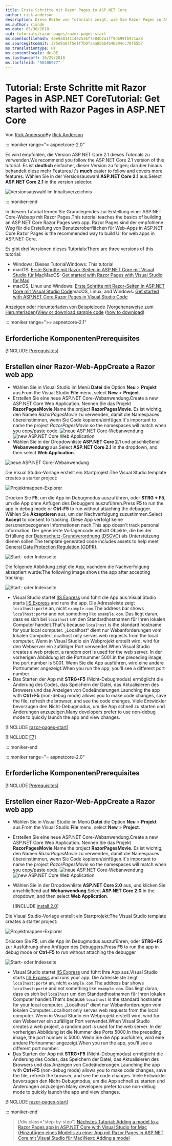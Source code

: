 ```yaml
---
title: Erste Schritte mit Razor Pages in ASP.NET Core
author: rick-anderson
description: Diese Reihe von Tutorials zeigt, wie Sie Razor Pages in ASP.NET Core verwenden können. Erfahren Sie, wie Sie ein Modell erstellen, Code für Razor-Seiten generieren, Entity Framework Core und SQL Server für den Datenzugriff verwenden, Suchfunktionen hinzufügen, Eingabeüberprüfung hinzufügen und Migrationen verwenden, um das Modell zu aktualisieren.
ms.author: riande
ms.date: 05/30/2018
uid: tutorials/razor-pages/razor-pages-start
ms.openlocfilehash: 4ee9a014114e2536f7584b2a1ff9d699fb971aa8
ms.sourcegitcommit: 375e9a67f5e1f7b0faaa056b4b46294cc70f55b7
ms.translationtype: HT
ms.contentlocale: de-DE
ms.lasthandoff: 10/29/2018
ms.locfileid: "50206977"
---
```

# <a name="tutorial-get-started-with-razor-pages-in-aspnet-core"></a><span data-ttu-id="06904-104">Tutorial: Erste Schritte mit Razor Pages in ASP.NET Core</span><span class="sxs-lookup"><span data-stu-id="06904-104">Tutorial: Get started with Razor Pages in ASP.NET Core</span></span>

<span data-ttu-id="06904-105">Von [Rick Anderson](https://twitter.com/RickAndMSFT)</span><span class="sxs-lookup"><span data-stu-id="06904-105">By [Rick Anderson](https://twitter.com/RickAndMSFT)</span></span>

::: moniker range="= aspnetcore-2.0"

<span data-ttu-id="06904-106">Es wird empfohlen, die Version ASP.NET Core 2.1 dieses Tutorials zu verwenden.</span><span class="sxs-lookup"><span data-stu-id="06904-106">We recommend you follow the ASP.NET Core 2.1 version of this tutorial.</span></span> <span data-ttu-id="06904-107">Es ist **deutlich** einfacher, dieser Version zu folgen; darüber hinaus behandelt diese mehr Features.</span><span class="sxs-lookup"><span data-stu-id="06904-107">It's **much** easier to follow and covers more features.</span></span> <span data-ttu-id="06904-108">Wählen Sie in der Versionsauswahl **ASP.NET Core 2.1** aus.</span><span class="sxs-lookup"><span data-stu-id="06904-108">Select **ASP.NET Core 2.1** in the version selector.</span></span>

![Versionsauswahl im Inhaltsverzeichnis](razor-pages-start/_static/v21.png)

::: moniker-end

<span data-ttu-id="06904-110">In diesem Tutorial lernen Sie Grundlegendes zur Erstellung einer ASP.NET Core-Webapp mit Razor Pages.</span><span class="sxs-lookup"><span data-stu-id="06904-110">This tutorial teaches the basics of building an ASP.NET Core Razor Pages web app.</span></span> <span data-ttu-id="06904-111">Razor Pages sind der empfohlene Weg für die Erstellung von Benutzeroberflächen für Web-Apps in ASP.NET Core.</span><span class="sxs-lookup"><span data-stu-id="06904-111">Razor Pages is the recommended way to build UI for web apps in ASP.NET Core.</span></span>

<span data-ttu-id="06904-112">Es gibt drei Versionen dieses Tutorials:</span><span class="sxs-lookup"><span data-stu-id="06904-112">There are three versions of this tutorial:</span></span>

* <span data-ttu-id="06904-113">Windows: Dieses Tutorial</span><span class="sxs-lookup"><span data-stu-id="06904-113">Windows: This tutorial</span></span>
* <span data-ttu-id="06904-114">macOS: [Erste Schritte mit Razor-Seiten in ASP.NET Core mit Visual Studio für Mac](xref:tutorials/razor-pages-mac/razor-pages-start)</span><span class="sxs-lookup"><span data-stu-id="06904-114">MacOS: [Get started with Razor Pages with Visual Studio for Mac](xref:tutorials/razor-pages-mac/razor-pages-start)</span></span>
* <span data-ttu-id="06904-115">macOS, Linux und Windows: [Erste Schritte mit Razor-Seiten in ASP.NET Core mit Visual Studio Code](xref:tutorials/razor-pages-vsc/razor-pages-start)</span><span class="sxs-lookup"><span data-stu-id="06904-115">macOS, Linux, and Windows: [Get started with ASP.NET Core Razor Pages in Visual Studio Code](xref:tutorials/razor-pages-vsc/razor-pages-start)</span></span>

<span data-ttu-id="06904-116">[Anzeigen oder Herunterladen von Beispielcode](https://github.com/aspnet/Docs/tree/master/aspnetcore/tutorials/razor-pages/razor-pages-start/sample) ([Vorgehensweise zum Herunterladen](xref:index#how-to-download-a-sample))</span><span class="sxs-lookup"><span data-stu-id="06904-116">[View or download sample code](https://github.com/aspnet/Docs/tree/master/aspnetcore/tutorials/razor-pages/razor-pages-start/sample) ([how to download](xref:index#how-to-download-a-sample))</span></span>

::: moniker range=">= aspnetcore-2.1"

## <a name="prerequisites"></a><span data-ttu-id="06904-117">Erforderliche Komponenten</span><span class="sxs-lookup"><span data-stu-id="06904-117">Prerequisites</span></span>

[!INCLUDE [Prerequisites](~/includes/net-core-prereqs-windows.md)]

## <a name="create-a-razor-web-app"></a><span data-ttu-id="06904-118">Erstellen einer Razor-Web-App</span><span class="sxs-lookup"><span data-stu-id="06904-118">Create a Razor web app</span></span>

* <span data-ttu-id="06904-119">Wählen Sie in Visual Studio im Menü **Datei** die Option **Neu** > **Projekt** aus.</span><span class="sxs-lookup"><span data-stu-id="06904-119">From the Visual Studio **File** menu, select **New** > **Project**.</span></span>
* <span data-ttu-id="06904-120">Erstellen Sie eine neue ASP.NET Core-Webanwendung.</span><span class="sxs-lookup"><span data-stu-id="06904-120">Create a new ASP.NET Core Web Application.</span></span> <span data-ttu-id="06904-121">Nennen Sie das Projekt **RazorPagesMovie**.</span><span class="sxs-lookup"><span data-stu-id="06904-121">Name the project **RazorPagesMovie**.</span></span> <span data-ttu-id="06904-122">Es ist wichtig, den Namen *RazorPagesMovie* zu verwenden, damit die Namespaces übereinstimmen, wenn Sie Code kopieren/einfügen.</span><span class="sxs-lookup"><span data-stu-id="06904-122">It's important to name the project *RazorPagesMovie* so the namespaces will match when you copy/paste code.</span></span>
 <span data-ttu-id="06904-123">![neue ASP.NET Core-Webanwendung](razor-pages-start/_static/np_2.1.png)</span><span class="sxs-lookup"><span data-stu-id="06904-123">![new ASP.NET Core Web Application](razor-pages-start/_static/np_2.1.png)</span></span>
* <span data-ttu-id="06904-124">Wählen Sie in der Dropdownliste **ASP.NET Core 2.1** und anschließend **Webanwendung** aus.</span><span class="sxs-lookup"><span data-stu-id="06904-124">Select **ASP.NET Core 2.1** in the dropdown, and then select **Web Application**.</span></span>

 ![neue ASP.NET Core-Webanwendung](razor-pages-start/_static/np_2_2.1.png)

<span data-ttu-id="06904-126">Die Visual Studio-Vorlage erstellt ein Startprojekt:</span><span class="sxs-lookup"><span data-stu-id="06904-126">The Visual Studio template creates a starter project:</span></span>

![Projektmappen-Explorer](razor-pages-start/_static/se2.1.png)

<span data-ttu-id="06904-128">Drücken Sie **F5**, um die App im Debugmodus auszuführen, oder **STRG + F5**, um die App ohne Anfügen des Debuggers auszuführen.</span><span class="sxs-lookup"><span data-stu-id="06904-128">Press **F5** to run the app in debug mode or **Ctrl-F5** to run without attaching the debugger.</span></span> <span data-ttu-id="06904-129">Wählen Sie **Akzeptieren** aus, um der Nachverfolgung zuzustimmen.</span><span class="sxs-lookup"><span data-stu-id="06904-129">Select **Accept** to consent to tracking.</span></span> <span data-ttu-id="06904-130">Diese App verfolgt keine personenbezogenen Informationen nach.</span><span class="sxs-lookup"><span data-stu-id="06904-130">This app doesn't track personal information.</span></span> <span data-ttu-id="06904-131">Der generierte Vorlagencode enthält Objekte, die bei der Erfüllung der [Datenschutz-Grundverordnung (DSGVO)](xref:security/gdpr) als Unterstützung dienen sollen.</span><span class="sxs-lookup"><span data-stu-id="06904-131">The template generated code includes assets to help meet [General Data Protection Regulation (GDPR)](xref:security/gdpr).</span></span>

![Start- oder Indexseite](razor-pages-start/_static/homeGDPR.png)

<span data-ttu-id="06904-133">Die folgende Abbildung zeigt die App, nachdem die Nachverfolgung akzeptiert wurde:</span><span class="sxs-lookup"><span data-stu-id="06904-133">The following image shows the app after accepting tracking:</span></span>

![Start- oder Indexseite](razor-pages-start/_static/home2.1.png)

* <span data-ttu-id="06904-135">Visual Studio startet [IIS Express](/iis/extensions/introduction-to-iis-express/iis-express-overview) und führt die App aus.</span><span class="sxs-lookup"><span data-stu-id="06904-135">Visual Studio starts [IIS Express](/iis/extensions/introduction-to-iis-express/iis-express-overview) and runs the app.</span></span> <span data-ttu-id="06904-136">Die Adressleiste zeigt `localhost:port#` an, nicht `example.com`.</span><span class="sxs-lookup"><span data-stu-id="06904-136">The address bar shows `localhost:port#` and not something like `example.com`.</span></span> <span data-ttu-id="06904-137">Das liegt daran, dass es sich bei `localhost` um den Standardhostnamen für Ihren lokalen Computer handelt.</span><span class="sxs-lookup"><span data-stu-id="06904-137">That's because `localhost` is the standard hostname for your local computer.</span></span> <span data-ttu-id="06904-138">„Localhost“ dient nur Webanforderungen vom lokalen Computer.</span><span class="sxs-lookup"><span data-stu-id="06904-138">Localhost only serves web requests from the local computer.</span></span> <span data-ttu-id="06904-139">Wenn in Visual Studio ein Webprojekt erstellt wird, wird für den Webserver ein zufälliger Port verwendet.</span><span class="sxs-lookup"><span data-stu-id="06904-139">When Visual Studio creates a web project, a random port is used for the web server.</span></span> <span data-ttu-id="06904-140">In der vorherigen Abbildung ist die Portnummer 5001.</span><span class="sxs-lookup"><span data-stu-id="06904-140">In the preceding image, the port number is 5001.</span></span> <span data-ttu-id="06904-141">Wenn Sie die App ausführen, wird eine andere Portnummer angezeigt.</span><span class="sxs-lookup"><span data-stu-id="06904-141">When you run the app, you'll see a different port number.</span></span>
* <span data-ttu-id="06904-142">Das Starten der App mit **STRG+F5** (Nicht-Debugmodus) ermöglicht die Änderung des Codes, das Speichern der Datei, das Aktualisieren des Browsers und das Anzeigen von Codeänderungen.</span><span class="sxs-lookup"><span data-stu-id="06904-142">Launching the app with **Ctrl+F5** (non-debug mode) allows you to make code changes, save the file, refresh the browser, and see the code changes.</span></span> <span data-ttu-id="06904-143">Viele Entwickler bevorzugen den Nicht-Debugmodus, um die App schnell zu starten und Änderungen anzuzeigen.</span><span class="sxs-lookup"><span data-stu-id="06904-143">Many developers prefer to use non-debug mode to quickly launch the app and view changes.</span></span>

[!INCLUDE [razor-pages-start](~/includes/RP/2.1/razor-pages-start.md)]

[!INCLUDE [F7](~/includes/RP/F7.md)]

::: moniker-end

::: moniker range="= aspnetcore-2.0"

## <a name="prerequisites"></a><span data-ttu-id="06904-144">Erforderliche Komponenten</span><span class="sxs-lookup"><span data-stu-id="06904-144">Prerequisites</span></span>

[!INCLUDE [Prerequisites](~/includes/net-core-prereqs-windows.md)]

## <a name="create-a-razor-web-app"></a><span data-ttu-id="06904-145">Erstellen einer Razor-Web-App</span><span class="sxs-lookup"><span data-stu-id="06904-145">Create a Razor web app</span></span>

* <span data-ttu-id="06904-146">Wählen Sie in Visual Studio im Menü **Datei** die Option **Neu** > **Projekt** aus.</span><span class="sxs-lookup"><span data-stu-id="06904-146">From the Visual Studio **File** menu, select **New** > **Project**.</span></span>
* <span data-ttu-id="06904-147">Erstellen Sie eine neue ASP.NET Core-Webanwendung.</span><span class="sxs-lookup"><span data-stu-id="06904-147">Create a new ASP.NET Core Web Application.</span></span> <span data-ttu-id="06904-148">Nennen Sie das Projekt **RazorPagesMovie**.</span><span class="sxs-lookup"><span data-stu-id="06904-148">Name the project **RazorPagesMovie**.</span></span> <span data-ttu-id="06904-149">Es ist wichtig, den Namen *RazorPagesMovie* zu verwenden, damit die Namespaces übereinstimmen, wenn Sie Code kopieren/einfügen.</span><span class="sxs-lookup"><span data-stu-id="06904-149">It's important to name the project *RazorPagesMovie* so the namespaces will match when you copy/paste code.</span></span>
  <span data-ttu-id="06904-150">![neue ASP.NET Core-Webanwendung](../../razor-pages/index/_static/np.png)</span><span class="sxs-lookup"><span data-stu-id="06904-150">![new ASP.NET Core Web Application](../../razor-pages/index/_static/np.png)</span></span>
* <span data-ttu-id="06904-151">Wählen Sie in der Dropdownliste **ASP.NET Core 2.0** aus, und klicken Sie anschließend auf **Webanwendung**.</span><span class="sxs-lookup"><span data-stu-id="06904-151">Select **ASP.NET Core 2.0** in the dropdown, and then select **Web Application**.</span></span>

  [!INCLUDE [install 2.0](~/includes/dotnetcore-on-dotnetfx-vs.md)]

<span data-ttu-id="06904-152">Die Visual Studio-Vorlage erstellt ein Startprojekt:</span><span class="sxs-lookup"><span data-stu-id="06904-152">The Visual Studio template creates a starter project:</span></span>

![Projektmappen-Explorer](razor-pages-start/_static/se.png)

<span data-ttu-id="06904-154">Drücken Sie **F5**, um die App im Debugmodus auszuführen, oder **STRG+F5** zur Ausführung ohne Anfügen des Debuggers.</span><span class="sxs-lookup"><span data-stu-id="06904-154">Press **F5** to run the app in debug mode or **Ctrl-F5** to run without attaching the debugger</span></span>

![Start- oder Indexseite](razor-pages-start/_static/home.png)

* <span data-ttu-id="06904-156">Visual Studio startet [IIS Express](/iis/extensions/introduction-to-iis-express/iis-express-overview) und führt Ihre App aus.</span><span class="sxs-lookup"><span data-stu-id="06904-156">Visual Studio starts [IIS Express](/iis/extensions/introduction-to-iis-express/iis-express-overview) and runs your app.</span></span> <span data-ttu-id="06904-157">Die Adressleiste zeigt `localhost:port#` an, nicht `example.com`.</span><span class="sxs-lookup"><span data-stu-id="06904-157">The address bar shows `localhost:port#` and not something like `example.com`.</span></span> <span data-ttu-id="06904-158">Das liegt daran, dass es sich bei `localhost` um den Standardhostnamen für Ihren lokalen Computer handelt.</span><span class="sxs-lookup"><span data-stu-id="06904-158">That's because `localhost` is the standard hostname for your local computer.</span></span> <span data-ttu-id="06904-159">„Localhost“ dient nur Webanforderungen vom lokalen Computer.</span><span class="sxs-lookup"><span data-stu-id="06904-159">Localhost only serves web requests from the local computer.</span></span> <span data-ttu-id="06904-160">Wenn in Visual Studio ein Webprojekt erstellt wird, wird für den Webserver ein zufälliger Port verwendet.</span><span class="sxs-lookup"><span data-stu-id="06904-160">When Visual Studio creates a web project, a random port is used for the web server.</span></span> <span data-ttu-id="06904-161">In der vorherigen Abbildung ist die Nummer des Ports 5000.</span><span class="sxs-lookup"><span data-stu-id="06904-161">In the preceding image, the port number is 5000.</span></span> <span data-ttu-id="06904-162">Wenn Sie die App ausführen, wird eine andere Portnummer angezeigt.</span><span class="sxs-lookup"><span data-stu-id="06904-162">When you run the app, you'll see a different port number.</span></span>
* <span data-ttu-id="06904-163">Das Starten der App mit **STRG+F5** (Nicht-Debugmodus) ermöglicht die Änderung des Codes, das Speichern der Datei, das Aktualisieren des Browsers und das Anzeigen von Codeänderungen.</span><span class="sxs-lookup"><span data-stu-id="06904-163">Launching the app with **Ctrl+F5** (non-debug mode) allows you to make code changes, save the file, refresh the browser, and see the code changes.</span></span> <span data-ttu-id="06904-164">Viele Entwickler bevorzugen den Nicht-Debugmodus, um die App schnell zu starten und Änderungen anzuzeigen.</span><span class="sxs-lookup"><span data-stu-id="06904-164">Many developers prefer to use non-debug mode to quickly launch the app and view changes.</span></span>

[!INCLUDE [razor-pages-start](~/includes/RP/razor-pages-start.md)]

::: moniker-end

> [!div class="step-by-step"]
> [<span data-ttu-id="06904-165">Nächstes Tutorial: Adding a model to a Razor Pages app in ASP.NET Core with Visual Studio for Mac (Hinzufügen eines Modells zu einer App mit Razor Pages in ASP.NET Core mit Visual Studio für Mac)</span><span class="sxs-lookup"><span data-stu-id="06904-165">Next: Adding a model</span></span>](xref:tutorials/razor-pages/model)

